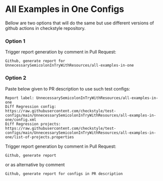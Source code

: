 # All Examples in One Configs

Bellow are two options that will do the same but use different versions
of github actions in checkstyle repository.


### Option 1
Trigger report generation by comment in Pull Request:
```
Github, generate report for UnnecessarySemicolonInTryWithResources/all-examples-in-one
```

### Option 2

Paste below given to PR description to use such test configs:
```
Report label: UnnecessarySemicolonInTryWithResources/all-examples-in-one
Diff Regression config: https://raw.githubusercontent.com/checkstyle/test-configs/main/UnnecessarySemicolonInTryWithResources/all-examples-in-one/config.xml
Diff Regression projects: https://raw.githubusercontent.com/checkstyle/test-configs/main/UnnecessarySemicolonInTryWithResources/all-examples-in-one/list-of-projects.properties
```

Trigger report generation by comment in Pull Request:
```
Github, generate report
```
or as alternative by comment
```
Github, generate report for configs in PR description
```
